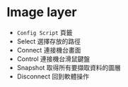 # Image layer
- `Config Script` 頁籤
- Select 選擇存放的路徑
- Connect 連接機台畫面
- Control 連接機台滑鼠鍵盤
- Snapshot 取得所有要擷取資料的圖層
- Disconnect 回到軟體操作